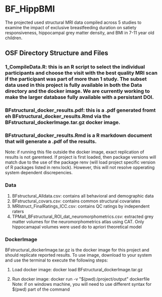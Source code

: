 # BF_HippBMI
The projected used structural MRI data compiled across 5 studies to examine the impact of exclusive breastfeeding duration on satiety responsiveness, hippocampal grey matter density, and BMI in 7-11 year old children.

## OSF Directory Structure and Files

### 1_CompileData.R: this is an R script to select the individual participants and choose the visit with the best quality MRI scan if the participant was part of more than 1 study. The subset data used in this project is fully available in both the Data directory and the docker image. We are currently working to make the larger database fully available with a persistant DOI.

### BFstructural_docker_results.pdf: this is a .pdf generated fromt eh BFstructural_docker_results.Rmd via the BFstructural_dockerImage.tar.gz docker image.

### BFstructural_docker_results.Rmd is a R markdown document that will generate a .pdf of the results. 
Note: if running this file outside the docker image, exact replication of results is not garenteed. If project is first loaded, then package versions will match due to the use of the package renv (will load project specific version of R packages listed in renv.lock). However, this will not resolve opperating system dependent discrepencies.

### Data
1) BFstructural_Alldata.csv: contains all behavioral and demographic data
2) BFstructural_covars.csv: contains common structural covariates
3) MRIstruct_FinalRatings_ICC.csv: contains QC ratings by independent raters
4) TPMall_BFstructural_ROI_dat_neuromorphometrics.csv: extracted grey matter volumes for the neuromorphometrics atlas using CAT. Only hippocamapal volumes were used do to apriori theoretical model

### DockerImage

BFstructural_dockerImage.tar.gz is the docker image for this project and should replicate reported results. To use image, download to your system and use the terminal to execute the following steps:

1) Load docker image: 
        docker load BFstructural_dockerImage.tar.gz

2) Run docker image: 
        docker run -v "$(pwd):/project/output" dockerfile
        Note: if on windows machine, you will need to use different syntax for $(pwd) part of the command
